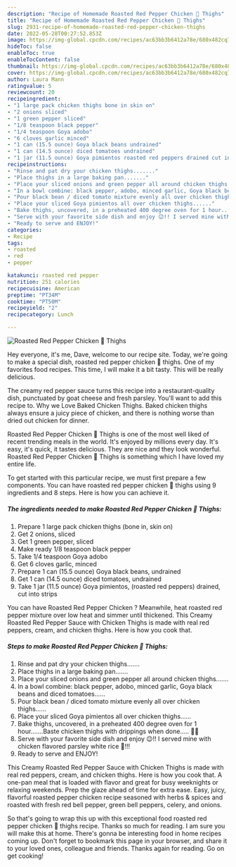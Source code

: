 ```yaml
---
description: "Recipe of Homemade Roasted Red Pepper Chicken 🐔 Thighs"
title: "Recipe of Homemade Roasted Red Pepper Chicken 🐔 Thighs"
slug: 2931-recipe-of-homemade-roasted-red-pepper-chicken-thighs
date: 2022-05-28T00:27:52.853Z
image: https://img-global.cpcdn.com/recipes/ac63bb3b6412a78e/680x482cq70/roasted-red-pepper-chicken-thighs-recipe-main-photo.jpg
hideToc: false
enableToc: true
enableTocContent: false
thumbnail: https://img-global.cpcdn.com/recipes/ac63bb3b6412a78e/680x482cq70/roasted-red-pepper-chicken-thighs-recipe-main-photo.jpg
cover: https://img-global.cpcdn.com/recipes/ac63bb3b6412a78e/680x482cq70/roasted-red-pepper-chicken-thighs-recipe-main-photo.jpg
author: Laura Mann
ratingvalue: 5
reviewcount: 20
recipeingredient:
- "1 large pack chicken thighs bone in skin on"
- "2 onions sliced"
- "1 green pepper sliced"
- "1/8 teaspoon black pepper"
- "1/4 teaspoon Goya adobo"
- "6 cloves garlic minced"
- "1 can (15.5 ounce) Goya black beans undrained"
- "1 can (14.5 ounce) diced tomatoes undrained"
- "1 jar (11.5 ounce) Goya pimientos roasted red peppers drained cut into strips"
recipeinstructions:
- "Rinse and pat dry your chicken thighs......."
- "Place thighs in a large baking pan......."
- "Place your sliced onions and green pepper all around chicken thighs......."
- "In a bowl combine: black pepper, adobo, minced garlic, Goya black beans and diced tomatoes......"
- "Pour black bean / diced tomato mixture evenly all over chicken thighs......"
- "Place your sliced Goya pimientos all over chicken thighs......"
- "Bake thighs, uncovered, in a preheated 400 degree oven for 1 hour.......Baste chicken thighs with drippings when done..... 🤩😋"
- "Serve with your favorite side dish and enjoy 😉!! I served mine with chicken flavored parsley white rice 🍚!!!"
- "Ready to serve and ENJOY!"
categories:
- Recipe
tags:
- roasted
- red
- pepper

katakunci: roasted red pepper 
nutrition: 251 calories
recipecuisine: American
preptime: "PT34M"
cooktime: "PT50M"
recipeyield: "2"
recipecategory: Lunch

---
```



![Roasted Red Pepper Chicken 🐔 Thighs](https://img-global.cpcdn.com/recipes/ac63bb3b6412a78e/680x482cq70/roasted-red-pepper-chicken-thighs-recipe-main-photo.jpg)

Hey everyone, it's me, Dave, welcome to our recipe site. Today, we're going to make a special dish, roasted red pepper chicken 🐔 thighs. One of my favorites food recipes. This time, I will make it a bit tasty. This will be really delicious.

The creamy red pepper sauce turns this recipe into a restaurant-quality dish, punctuated by goat cheese and fresh parsley. You&#39;ll want to add this recipe to. Why we Love Baked Chicken Thighs. Baked chicken thighs always ensure a juicy piece of chicken, and there is nothing worse than dried out chicken for dinner.

Roasted Red Pepper Chicken 🐔 Thighs is one of the most well liked of recent trending meals in the world. It's enjoyed by millions every day. It's easy, it's quick, it tastes delicious. They are nice and they look wonderful. Roasted Red Pepper Chicken 🐔 Thighs is something which I have loved my entire life.


To get started with this particular recipe, we must first prepare a few components. You can have roasted red pepper chicken 🐔 thighs using 9 ingredients and 8 steps. Here is how you can achieve it.

<!--inarticleads1-->

##### The ingredients needed to make Roasted Red Pepper Chicken 🐔 Thighs:

1. Prepare 1 large pack chicken thighs (bone in, skin on)
1. Get 2 onions, sliced
1. Get 1 green pepper, sliced
1. Make ready 1/8 teaspoon black pepper
1. Take 1/4 teaspoon Goya adobo
1. Get 6 cloves garlic, minced
1. Prepare 1 can (15.5 ounce) Goya black beans, undrained
1. Get 1 can (14.5 ounce) diced tomatoes, undrained
1. Take 1 jar (11.5 ounce) Goya pimientos, (roasted red peppers) drained, cut into strips


You can have Roasted Red Pepper Chicken ? Meanwhile, heat roasted red pepper mixture over low heat and simmer until thickened. This Creamy Roasted Red Pepper Sauce with Chicken Thighs is made with real red peppers, cream, and chicken thighs. Here is how you cook that. 

<!--inarticleads2-->

##### Steps to make Roasted Red Pepper Chicken 🐔 Thighs:

1. Rinse and pat dry your chicken thighs.......
1. Place thighs in a large baking pan.......
1. Place your sliced onions and green pepper all around chicken thighs.......
1. In a bowl combine: black pepper, adobo, minced garlic, Goya black beans and diced tomatoes......
1. Pour black bean / diced tomato mixture evenly all over chicken thighs......
1. Place your sliced Goya pimientos all over chicken thighs......
1. Bake thighs, uncovered, in a preheated 400 degree oven for 1 hour.......Baste chicken thighs with drippings when done..... 🤩😋
1. Serve with your favorite side dish and enjoy 😉!! I served mine with chicken flavored parsley white rice 🍚!!!
1. Ready to serve and ENJOY!

This Creamy Roasted Red Pepper Sauce with Chicken Thighs is made with real red peppers, cream, and chicken thighs. Here is how you cook that. A one-pan meal that is loaded with flavor and great for busy weeknights or relaxing weekends. Prep the glaze ahead of time for extra ease. Easy, juicy, flavorful roasted pepper chicken recipe seasoned with herbs & spices and roasted with fresh red bell pepper, green bell peppers, celery, and onions. 

So that's going to wrap this up with this exceptional food roasted red pepper chicken 🐔 thighs recipe. Thanks so much for reading. I am sure you will make this at home. There's gonna be interesting food in home recipes coming up. Don't forget to bookmark this page in your browser, and share it to your loved ones, colleague and friends. Thanks again for reading. Go on get cooking!
